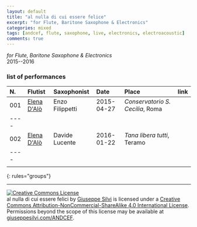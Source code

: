 ```yaml
---
layout: default
title: "al nulla di cui essere felice"
excerpt: "for Flute, Baritone Saxophone & Electronics"
categories: mixed
tags: [andcef, flute, saxophone, live, electronics, electroacoustic]
comments: true
---
```


*for Flute, Baritone Saxophone & Electronics*    
2015--2016

### list of performances

| N.  | Flutist | Saxophonist | Date | Place | link |
|:----|:--------|:------------|:-----|:------|:-----|
| 001 | <a href="http://elenadalo.xyz" target="_blank">Elena D'Alò</a> | Enzo Filippetti | 2015-04-27 | *Conservatorio S. Cecilia*, Roma | |
|----
| 002 | <a href="http://elenadalo.xyz" target="_blank">Elena D'Alò</a> | Davide Lucente  | 2016-01-22 | *Tana libera tutti*, Teramo | |
|----
| | | | | | |
{: rules="groups"}

<!-- [Score]() -->

---

<a rel="license" href="http://creativecommons.org/licenses/by-nc-sa/4.0/"><img alt="Creative Commons License" style="border-width:0" src="https://i.creativecommons.org/l/by-nc-sa/4.0/80x15.png" /></a><br /><span xmlns:dct="http://purl.org/dc/terms/" property="dct:title">al nulla di cui essere felici</span> by <a xmlns:cc="http://creativecommons.org/ns#" href="giuseppesilvi.com/asax" property="cc:attributionName" rel="cc:attributionURL">Giuseppe Silvi</a> is licensed under a <a rel="license" href="http://creativecommons.org/licenses/by-nc-sa/4.0/">Creative Commons Attribution-NonCommercial-ShareAlike 4.0 International License</a>.<br />Permissions beyond the scope of this license may be available at <a xmlns:cc="http://creativecommons.org/ns#" href="giuseppesilvi.com/ANDCEF" rel="cc:morePermissions">giuseppesilvi.com/ANDCEF</a>.
